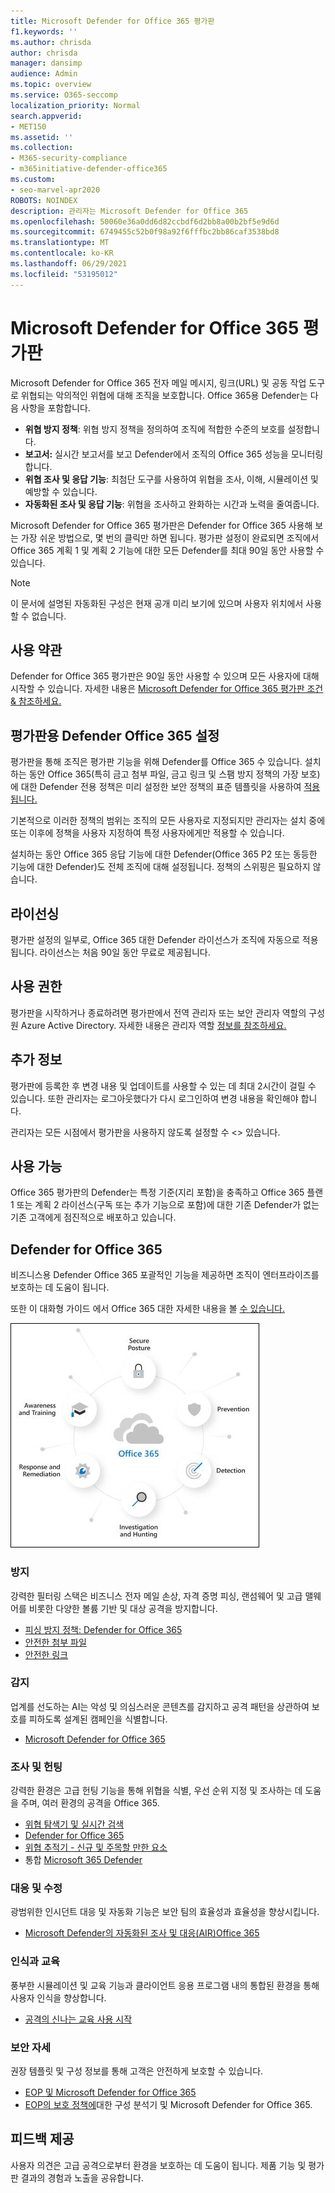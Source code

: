```yaml
---
title: Microsoft Defender for Office 365 평가판
f1.keywords: ''
ms.author: chrisda
author: chrisda
manager: dansimp
audience: Admin
ms.topic: overview
ms.service: O365-seccomp
localization_priority: Normal
search.appverid:
- MET150
ms.assetid: ''
ms.collection:
- M365-security-compliance
- m365initiative-defender-office365
ms.custom:
- seo-marvel-apr2020
ROBOTS: NOINDEX
description: 관리자는 Microsoft Defender for Office 365
ms.openlocfilehash: 50060e36a0dd6d82ccbdf6d2bb8a00b2bf5e9d6d
ms.sourcegitcommit: 6749455c52b0f98a92f6fffbc2bb86caf3538bd8
ms.translationtype: MT
ms.contentlocale: ko-KR
ms.lasthandoff: 06/29/2021
ms.locfileid: "53195012"
---
```

# <a name="about-the-microsoft-defender-for-office-365-trial"></a>Microsoft Defender for Office 365 평가판

Microsoft Defender for Office 365 전자 메일 메시지, 링크(URL) 및 공동 작업 도구로 위협되는 악의적인 위협에 대해 조직을 보호합니다. Office 365용 Defender는 다음 사항을 포함합니다.

- **위협 방지 정책**: 위협 방지 정책을 정의하여 조직에 적합한 수준의 보호를 설정합니다.
- **보고서:** 실시간 보고서를 보고 Defender에서 조직의 Office 365 성능을 모니터링합니다.
- **위협 조사 및 응답 기능**: 최첨단 도구를 사용하여 위협을 조사, 이해, 시뮬레이션 및 예방할 수 있습니다.
- **자동화된 조사 및 응답 기능**: 위협을 조사하고 완화하는 시간과 노력을 줄여줍니다.

Microsoft Defender for Office 365 평가판은 Defender for Office 365 사용해 보는 가장 쉬운 방법으로, 몇 번의 클릭만 하면 됩니다. 평가판 설정이 완료되면 조직에서 Office 365 계획 1 및 계획 2 기능에 대한 모든 Defender를 최대 90일 동안 사용할 수 있습니다.

> [!NOTE]
> 이 문서에 설명된 자동화된 구성은 현재 공개 미리 보기에 있으며 사용자 위치에서 사용할 수 없습니다.

## <a name="terms-and-conditions"></a>사용 약관

Defender for Office 365 평가판은 90일 동안 사용할 수 있으며 모든 사용자에 대해 시작할 수 있습니다. 자세한 내용은 [Microsoft Defender for Office 365 평가판 조건 & 참조하세요.](defender-for-office-365-trial-terms-and-conditions.md)

## <a name="set-up-a-defender-for-office-365-trial"></a>평가판용 Defender Office 365 설정

평가판을 통해 조직은 평가판 기능을 위해 Defender를 Office 365 수 있습니다. 설치하는 동안 Office 365(특히 금고 첨부 파일, 금고 링크 및 스팸 방지 [](safe-links.md)정책의 가장 보호)에 대한 Defender 전용 정책은 미리 설정한 [](preset-security-policies.md)보안 정책의 표준 템플릿을 사용하여 [적용됩니다.](safe-attachments.md) [](set-up-anti-phishing-policies.md#impersonation-settings-in-anti-phishing-policies-in-microsoft-defender-for-office-365)

기본적으로 이러한 정책의 범위는 조직의 모든 사용자로 지정되지만 관리자는 설치 중에 또는 이후에 정책을 사용자 지정하여 특정 사용자에게만 적용할 수 있습니다.

설치하는 동안 Office 365 응답 기능에 대한 Defender(Office 365 P2 또는 동등한 기능에 대한 Defender)도 전체 조직에 대해 설정됩니다. 정책의 스위핑은 필요하지 않습니다.

## <a name="licensing"></a>라이선싱

평가판 설정의 일부로, Office 365 대한 Defender 라이선스가 조직에 자동으로 적용됩니다. 라이선스는 처음 90일 동안 무료로 제공됩니다.

## <a name="permissions"></a>사용 권한

평가판을 시작하거나 종료하려면 평가판에서 전역  관리자  또는 보안 관리자 역할의 구성원 Azure Active Directory. 자세한 내용은 관리자 역할 [정보를 참조하세요.](../../admin/add-users/about-admin-roles.md)

## <a name="additional-information"></a>추가 정보

평가판에 등록한 후 변경 내용 및 업데이트를 사용할 수 있는 데 최대 2시간이 걸릴 수 있습니다. 또한 관리자는 로그아웃했다가 다시 로그인하여 변경 내용을 확인해야 합니다.

관리자는 모든 시점에서 평가판을 사용하지 않도록 설정할 수 <> 있습니다.

## <a name="availability"></a>사용 가능

Office 365 평가판의 Defender는 특정 기준(지리 포함)을 충족하고 Office 365 플랜 1 또는 계획 2 라이선스(구독 또는 추가 기능으로 포함)에 대한 기존 Defender가 없는 기존 고객에게 점진적으로 배포하고 있습니다.

## <a name="learn-more-about-defender-for-office-365"></a>Defender for Office 365

비즈니스용 Defender Office 365 포괄적인 기능을 제공하면 조직이 엔터프라이즈를 보호하는 데 도움이 됩니다.

또한 이 대화형 가이드 에서 Office 365 대한 자세한 내용을 볼 [수 있습니다.](https://techcommunity.microsoft.com/t5/video-hub/protect-your-organization-with-microsoft-365-defender/m-p/1671189)

![Microsoft Defender for Office 365 다이어그램](../../media/microsoft-defender-for-office-365.png)

### <a name="prevention"></a>방지

강력한 필터링 스택은 비즈니스 전자 메일 손상, 자격 증명 피싱, 랜섬웨어 및 고급 맬웨어를 비롯한 다양한 볼륨 기반 및 대상 공격을 방지합니다.

- [피싱 방지 정책: Defender for Office 365](set-up-anti-phishing-policies.md#exclusive-settings-in-anti-phishing-policies-in-microsoft-defender-for-office-365)
- [안전한 첨부 파일](safe-attachments.md)
- [안전한 링크](safe-links.md)

### <a name="detection"></a>감지

업계를 선도하는 AI는 악성 및 의심스러운 콘텐츠를 감지하고 공격 패턴을 상관하여 보호를 피하도록 설계된 캠페인을 식별합니다.

- [Microsoft Defender for Office 365](campaigns.md)

### <a name="investigation-and-hunting"></a>조사 및 헌팅

강력한 환경은 고급 헌팅 기능을 통해 위협을 식별, 우선 순위 지정 및 조사하는 데 도움을 주며, 여러 환경의 공격을 Office 365.

- [위협 탐색기 및 실시간 검색](threat-explorer.md)
- [Defender for Office 365](view-reports-for-mdo.md)
- [위협 추적기 - 신규 및 주목할 만한 요소](threat-trackers.md)
- 통합 [Microsoft 365 Defender](../defender/microsoft-365-defender.md)

### <a name="response-and-remediation"></a>대응 및 수정

광범위한 인시던트 대응 및 자동화 기능은 보안 팀의 효율성과 효율성을 향상시킵니다.

- [Microsoft Defender의 자동화된 조사 및 대응(AIR)Office 365](office-365-air.md)

### <a name="awareness-and-training"></a>인식과 교육

풍부한 시뮬레이션 및 교육 기능과 클라이언트 응용 프로그램 내의 통합된 환경을 통해 사용자 인식을 향상합니다.

- [공격의 신나는 교육 사용 시작](attack-simulation-training-get-started.md)

### <a name="secure-posture"></a>보안 자세

권장 템플릿 및 구성 정보를 통해 고객은 안전하게 보호할 수 있습니다.

- [EOP 및 Microsoft Defender for Office 365](preset-security-policies.md)
- [EOP의 보호 정책에](configuration-analyzer-for-security-policies.md)대한 구성 분석기 및 Microsoft Defender for Office 365.

## <a name="give-feedback"></a>피드백 제공

사용자 의견은 고급 공격으로부터 환경을 보호하는 데 도움이 됩니다. 제품 기능 및 평가판 결과의 경험과 노출을 공유합니다.
